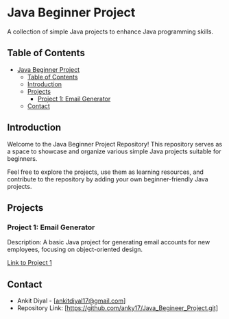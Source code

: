 # Java Beginner Project

A collection of simple Java projects to enhance Java programming skills.

## Table of Contents

- [Java Beginner Project](#java-beginner-project)
  - [Table of Contents](#table-of-contents)
  - [Introduction](#introduction)
  - [Projects](#projects)
    - [Project 1: Email Generator](#project-1-email-generator)
  - [Contact](#contact)

## Introduction

Welcome to the Java Beginner Project Repository! This repository serves as a space to showcase and organize various simple Java projects suitable for beginners.

Feel free to explore the projects, use them as learning resources, and contribute to the repository by adding your own beginner-friendly Java projects.

## Projects

### Project 1: Email Generator

Description: A basic Java project for generating email accounts for new employees, focusing on object-oriented design.

[Link to Project 1](emailAdministrator/)

## Contact

- Ankit Diyal - [ankitdiyal17@gmail.com]
- Repository Link: [https://github.com/anky17/Java_Begineer_Project.git]

